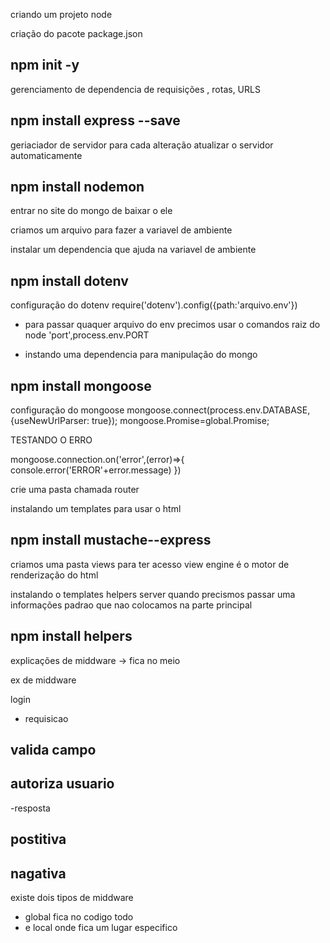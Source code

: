 criando um projeto node  

criação do pacote package.json

## npm  init -y 

gerenciamento de dependencia de requisições , rotas, URLS

## npm install express --save 

geriaciador de servidor para cada alteração atualizar o servidor automaticamente 
## npm install nodemon 

entrar no site do mongo de baixar o ele 

criamos um arquivo para fazer a variavel de ambiente

instalar um dependencia que ajuda na variavel de ambiente 

## npm install dotenv
configuração do dotenv 
require('dotenv').config({path:'arquivo.env'})

- para passar quaquer arquivo do  env precimos usar o comandos raiz do node 'port',process.env.PORT

- instando uma dependencia para manipulação do mongo 

## npm install mongoose 

configuração do mongoose 
mongoose.connect(process.env.DATABASE, {useNewUrlParser: true});
mongoose.Promise=global.Promise;

TESTANDO O ERRO 

mongoose.connection.on('error',(error)=>{
    console.error('ERROR'+error.message)
})

crie uma pasta chamada router 


instalando um templates para usar o html 

## npm install  mustache--express

criamos uma pasta views para ter acesso view engine é o motor de renderização do html 


instalando o  templates helpers server quando precismos passar uma informações padrao  que nao colocamos na parte principal 

## npm install helpers




explicações de middware -> fica no meio 

ex de middware  

login 

- requisicao 
## valida campo 
## autoriza usuario
-resposta 
## postitiva
## nagativa 

existe dois tipos de middware 

- global fica no codigo todo 
- e local onde fica um lugar especifico 








